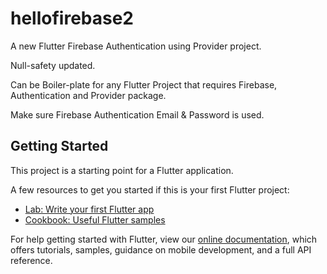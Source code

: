 # hellofirebase2

A new Flutter Firebase Authentication using Provider project.

Null-safety updated.

Can be Boiler-plate for any Flutter Project that requires Firebase, Authentication and Provider package.

Make sure Firebase Authentication Email & Password is used.

## Getting Started

This project is a starting point for a Flutter application.

A few resources to get you started if this is your first Flutter project:

- [Lab: Write your first Flutter app](https://flutter.dev/docs/get-started/codelab)
- [Cookbook: Useful Flutter samples](https://flutter.dev/docs/cookbook)

For help getting started with Flutter, view our
[online documentation](https://flutter.dev/docs), which offers tutorials,
samples, guidance on mobile development, and a full API reference.
